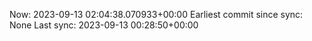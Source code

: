 Now: 2023-09-13 02:04:38.070933+00:00 Earliest commit since sync: None Last sync: 2023-09-13 00:28:50+00:00
